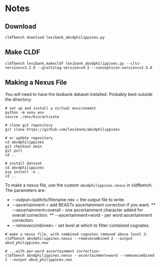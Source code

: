 # Notes

## Download

```shell
cldfbench download lexibank_abvdphilippines.py
```

## Make CLDF

```shell
cldfbench lexibank.makecldf lexibank_abvdphilippines.py --clts-version=v2.2.0 --glottolog-version=v4.5 --concepticon-version=v2.5.0 
```

## Making a Nexus File

You will need to have the lexibank dataset installed. Probably best outside the directory:

```shell
# set up and install a virtual environment
python -m venv env
source ./env/bin/activate

# clone git repository
git clone https://github.com/lexibank/abvdphilippines

# or update repository
cd abvdphilippines
git checkout main
git pull
cd ..

# install dataset
cd abvdphilippines
pip install -e .
cd ..
```

To make a nexus file, use the custom `abvdphilippines.nexus` in cldfbench. The parameters are:

* --output=/path/to/filename.nex = the output file to write.
* --ascertainment = add BEASTs ascertainment correction if you want.
** --ascertainment=overall - one ascertainment character added for overall correction.
** --ascertainment=word - per word ascertainment correction.
* --removecombined=<int> - set level at which to filter combined cognates.

```shell
# make a nexus file, with combined cognates removed above level 2:
cldfbench abvdphilippines.nexus --removecombined 2 --output abvd_philippines.nex

# ...with per-word ascertainment correction:
cldfbench abvdphilippines.nexus --ascertainment=word --removecombined 2 --output abvd_philippines.nex
```
